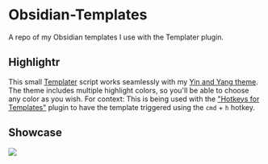 # Obsidian-Templates

A repo of my Obsidian templates I use with the Templater plugin. 

## Highlightr
This small [Templater](https://github.com/SilentVoid13/Templater) script works seamlessly with my [Yin and Yang theme](https://github.com/chetachiezikeuzor/Yin-and-Yang-Theme). The theme includes multiple highlight colors, so you'll be able to choose any color as you wish. For context: This is being used with the ["Hotkeys for Templates"](https://github.com/Vinzent03/obsidian-hotkeys-for-templates) plugin to have the template triggered using the `cmd` + `h` hotkey.

## Showcase

![](https://github.com/chetachiezikeuzor/Obsidian-Templates/blob/main/assets/highlightr.mov/)
